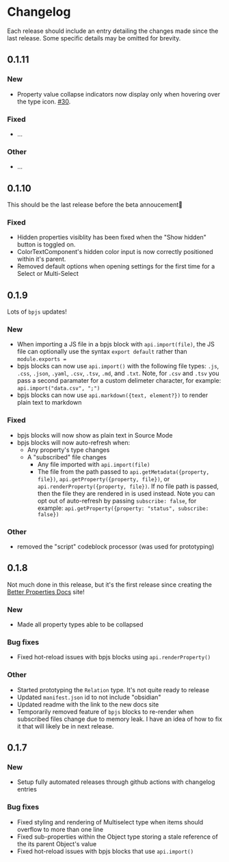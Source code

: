 # Changelog

Each release should include an entry detailing the changes made since the last
release. Some specific details may be omitted for brevity.

## 0.1.11

### New

- Property value collapse indicators now display only when hovering over the type icon. [#30](https://github.com/unxok/obsidian-better-properties/issues/30).

### Fixed

- ...

### Other

- ...

## 0.1.10

This should be the last release before the beta annoucement🎉

### Fixed

- Hidden properties visiblity has been fixed when the "Show hidden" button is toggled on.
- ColorTextComponent's hidden color input is now correctly positioned within it's parent.
- Removed default options when opening settings for the first time for a Select or Multi-Select

## 0.1.9

Lots of `bpjs` updates!

### New

- When importing a JS file in a bpjs block with `api.import(file)`, the JS file can optionally use the syntax `export default` rather than `module.exports =`
- bpjs blocks can now use `api.import()` with the following file types: `.js`, `.css`, `.json`, `.yaml`, `.csv`, `.tsv`, `.md`, and `.txt`. Note, for `.csv` and `.tsv` you pass a second paramater for a custom delimeter character, for example: `api.import("data.csv", ";")`
- bpjs blocks can now use `api.markdown({text, element?})` to render plain text to markdown

### Fixed

- bpjs blocks will now show as plain text in Source Mode
- bpjs blocks will now auto-refresh when:
  - Any property's type changes
  - A "subscribed" file changes
    - Any file imported with `api.import(file)`
    - The file from the path passed to `api.getMetadata({property, file})`, `api.getProperty({property, file})`, or `api.renderProperty({property, file})`. If no file path is passed, then the file they are rendered in is used instead. Note you can opt out of auto-refresh by passing `subscribe: false`, for example: `api.getProperty({property: "status", subscribe: false})`

### Other

- removed the "script" codeblock processor (was used for prototyping)

## 0.1.8

Not much done in this release, but it's the first release since creating the [Better Properties Docs](https://better-properties.unxok.com) site!

### New

- Made all property types able to be collapsed

### Bug fixes

- Fixed hot-reload issues with bpjs blocks using `api.renderProperty()`

### Other

- Started prototyping the `Relation` type. It's not quite ready to release
- Updated `manifest.json` id to not include "obsidian"
- Updated readme with the link to the new docs site
- Temporarily removed feature of `bpjs` blocks to re-render when subscribed files change due to memory leak. I have an idea of how to fix it that will likely be in next release.

## 0.1.7

### New

- Setup fully automated releases through github actions with changelog entries

### Bug fixes

- Fixed styling and rendering of Multiselect type when items should overflow to more than one line
- Fixed sub-properties within the Object type storing a stale reference of the its parent Object's value
- Fixed hot-reload issues with bpjs blocks that use `api.import()`
